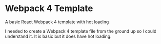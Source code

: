 # Webpack 4 Template
A basic React Webpack 4 template with hot loading

I needed to create a Webpack 4 template file from the ground up so I could understand it.
It is basic but it does have hot loading.
